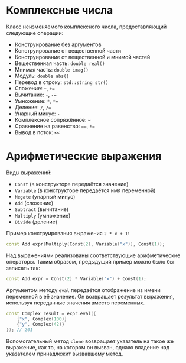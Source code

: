 # Комплексные числа

Класс неизменяемого комплексного числа, предоставляющий следующие операции:

- Конструирование без аргументов
- Конструирование от вещественной части
- Конструирование от вещественной и мнимой частей
- Вещественная часть: `double real()`
- Мнимая часть: `double imag()`
- Модуль: `double abs()`
- Перевод в строку: `std::string str()`
- Сложение: `+`, `+=`
- Вычитание: `-`, `-=`
- Умножение: `*`, `*=`
- Деление: `/`, `/=`
- Унарный минус: `-`
- Комплексное сопряжённое: `~`
- Сравнение на равенство: `==`, `!=`
- Вывод в поток: `<<`

# Арифметические выражения

Виды выражений:

- `Const` (в конструкторе передаётся значение)
- `Variable` (в конструкторе передаётся имя переменной)
- `Negate` (унарный минус)
- `Add` (сложение)
- `Subtract` (вычитание)
- `Multiply` (умножение)
- `Divide` (деление)

Пример конструирования выражения `2 * x + 1`:

```cpp
const Add expr(Multiply(Const(2), Variable("x")), Const(1));
```

Над выражениями реализованы соответствующие арифметические операторы.
Таким образом, предыдущий пример можно было бы записать так:

```cpp
const Add expr = Const(2) * Variable("x") + Const(1);
```

Аргументом методу `eval` передаётся отображение из имени переменной в её значение.
Он возвращает результат выражения, используя переданные значения вместо переменных.

```cpp
const Complex result = expr.eval({
    {"x", Complex(100)}
    {"y", Complex(42)}
}); // 201
```

Вспомогательный метод `clone` возвращает указатель на такое же выражение, как то, на котором он вызван,
однако владение над указателем принадлежит вызвавшему метод.

